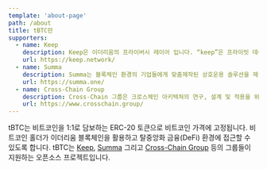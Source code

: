 ```yaml
---
template: 'about-page'
path: /about
title: tBTC란
supporters:
  - name: Keep
    description: Keep은 이더리움의 프라이버시 레이어 입니다. “keep”은 프라이빗 데이터를 위한 오프체인 컨테이너입니다. Keep은 컨트랙트와 프라이빗 데이터의 상호작용을 통해 퍼블릭 블록체인의 효율을 극대화 합니다. KEEP 토큰으로 구동되는 Keep network는 tBTC를 관리합니다.
    url: https://keep.network/
  - name: Summa
    description: Summa는 블록체인 환경의 기업들에게 맞춤제작된 상호운용 솔루션을 제공합니다. 이 솔루션을 통해 기업들은 더 큰 시장 진입, 기능 확장, 통한된 크로스체인에서의 새로운 유동성 진입이 가능해집니다.
    url: https://summa.one/
  - name: Cross-Chain Group
    description: Cross-Chain 그룹은 크로스체인 아키텍쳐의 연구, 설계 및 적용을 위한 산업 자원 및 실무 그룹입니다. 교육 이벤트, 자문업, 오픈소스 툴링 등을 통해 블록체인의 상호운용성을 확장하고 보다나은 연결성, 기능성, 스케일러블한 환경을 제공하는 것을 목적으로 합니다.
    url: https://www.crosschain.group/
---
```

tBTC는 비트코인을 1:1로 담보하는 ERC-20 토큰으로 비트코인 가격에 고정됩니다. 비트코인 홀더가 이더리움 블록체인을 활용하고 탈중앙화 금융(DeFi) 환경에 접근할 수 있도록 합니다. tBTC는 [Keep](https://keep.network/), [Summa](https://summa.one/) 그리고 [Cross-Chain Group](https://www.crosschain.group/) 등의 그룹들이 지원하는 오픈소스 프로젝트입니다. 
